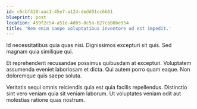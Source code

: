 ```yaml
---
id: c6cbf418-aac1-45e7-a124-dedd91cc6b61
blueprint: post
location: 459f2c54-a51e-4d03-8c5a-b27cbb0be954
title: 'Rem enim saepe voluptatibus inventore ad est impedit.'
---
```

Id necessitatibus quia quas nisi. Dignissimos excepturi sit quis. Sed magnam quia similique qui.

Et reprehenderit recusandae possimus quibusdam at excepturi. Voluptatem assumenda eveniet laboriosam et dicta. Qui autem porro quam eaque. Non doloremque quis saepe soluta.

Veritatis sequi omnis reiciendis quia est quia facilis repellendus. Distinctio sint vero veniam quia sit veniam laborum. Ut voluptates veniam odit aut molestias ratione quas nostrum.